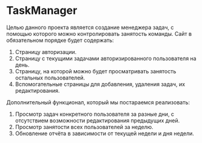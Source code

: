 # TaskManager

Целью данного проекта является создание менеджера задач, с помощью которого можно контролировать занятость команды.
Сайт в обязательном порядке будет содержать:
1. Страницу авторизации.
2. Страницу с текущими задачами авторизированного пользователя на день.
3. Страницу, на которой можно будет просматривать занятость остальных пользователей.
4. Вспомогательные страницы для добавления, удаления задач, их редактирования.

Дополнительный функционал, который мы постараемся реализовать:
1. Просмотр задач конкретного пользователя за разные дни, с отсутствием возможности редактирования предыдущих дней.
2. Просмотр занятости всех пользователей за неделю.
3. Обновление отчёта в зависимости от текущей недели и дня недели.
